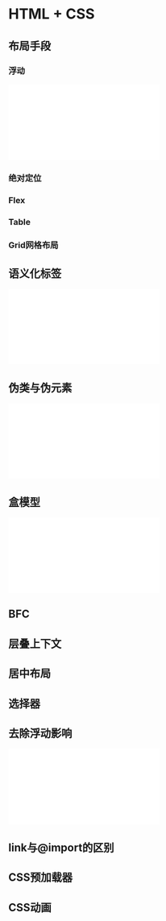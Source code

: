 # HTML + CSS
## 布局手段
### 浮动
<iframe src="//player.bilibili.com/player.html?aid=633472983&bvid=BV1Pb4y1Y7cv&cid=421781723&page=1" scrolling="no" border="0" frameborder="no" framespacing="0" allowfullscreen="true"> </iframe>


### 绝对定位
### Flex
### Table
### Grid网格布局
## 语义化标签
<iframe src="//player.bilibili.com/player.html?aid=420999208&bvid=BV1y341117c8&cid=421802125&page=1" scrolling="no" border="0" frameborder="no" framespacing="0" allowfullscreen="true"> </iframe>

## 伪类与伪元素
<iframe src="//player.bilibili.com/player.html?aid=463494306&bvid=BV1rL41137tJ&cid=421768095&page=1" scrolling="no" border="0" frameborder="no" framespacing="0" allowfullscreen="true"> </iframe>

## 盒模型
<iframe src="//player.bilibili.com/player.html?aid=805944951&bvid=BV1934y1U7hr&cid=421779844&page=1" scrolling="no" border="0" frameborder="no" framespacing="0" allowfullscreen="true"> </iframe>

## BFC
## 层叠上下文
## 居中布局
## 选择器
## 去除浮动影响

<iframe src="//player.bilibili.com/player.html?aid=68724900&bvid=BV1pJ411M7PL&cid=119092920&page=1" scrolling="no" border="0" frameborder="no" framespacing="0" allowfullscreen="true"> </iframe>

## link与@import的区别
## CSS预加载器
## CSS动画
